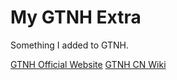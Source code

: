 # My GTNH Extra

Something I added to GTNH.

[GTNH Official Website](https://www.gtnewhorizons.com/)
[GTNH CN Wiki](https://gtnh.huijiwiki.com/)